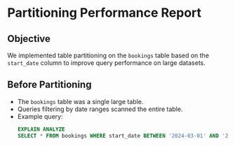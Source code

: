 # Partitioning Performance Report

## Objective
We implemented table partitioning on the `bookings` table based on the `start_date` column to improve query performance on large datasets.

## Before Partitioning
- The `bookings` table was a single large table.
- Queries filtering by date ranges scanned the entire table.
- Example query:
  ```sql
  EXPLAIN ANALYZE
  SELECT * FROM bookings WHERE start_date BETWEEN '2024-03-01' AND '2024-03-31';
